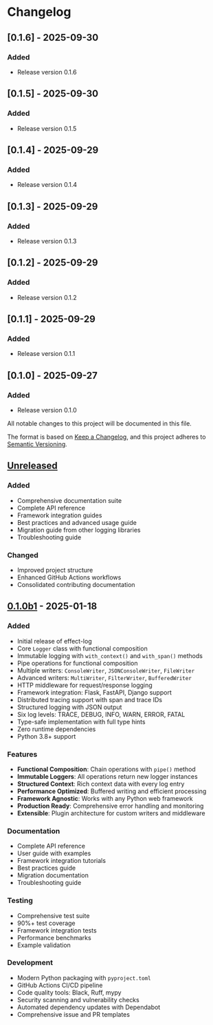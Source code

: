 # Changelog
## [0.1.6] - 2025-09-30

### Added
- Release version 0.1.6

## [0.1.5] - 2025-09-30

### Added
- Release version 0.1.5

## [0.1.4] - 2025-09-29

### Added
- Release version 0.1.4

## [0.1.3] - 2025-09-29

### Added
- Release version 0.1.3

## [0.1.2] - 2025-09-29

### Added
- Release version 0.1.2

## [0.1.1] - 2025-09-29

### Added
- Release version 0.1.1

## [0.1.0] - 2025-09-27

### Added
- Release version 0.1.0


All notable changes to this project will be documented in this file.

The format is based on [Keep a Changelog](https://keepachangelog.com/en/1.0.0/),
and this project adheres to [Semantic Versioning](https://semver.org/spec/v2.0.0.html).

## [Unreleased]

### Added
- Comprehensive documentation suite
- Complete API reference
- Framework integration guides
- Best practices and advanced usage guide
- Migration guide from other logging libraries
- Troubleshooting guide

### Changed
- Improved project structure
- Enhanced GitHub Actions workflows
- Consolidated contributing documentation

## [0.1.0b1] - 2025-01-18

### Added
- Initial release of effect-log
- Core `Logger` class with functional composition
- Immutable logging with `with_context()` and `with_span()` methods
- Pipe operations for functional composition
- Multiple writers: `ConsoleWriter`, `JSONConsoleWriter`, `FileWriter`
- Advanced writers: `MultiWriter`, `FilterWriter`, `BufferedWriter`
- HTTP middleware for request/response logging
- Framework integration: Flask, FastAPI, Django support
- Distributed tracing support with span and trace IDs
- Structured logging with JSON output
- Six log levels: TRACE, DEBUG, INFO, WARN, ERROR, FATAL
- Type-safe implementation with full type hints
- Zero runtime dependencies
- Python 3.8+ support

### Features
- **Functional Composition**: Chain operations with `pipe()` method
- **Immutable Loggers**: All operations return new logger instances
- **Structured Context**: Rich context data with every log entry
- **Performance Optimized**: Buffered writing and efficient processing
- **Framework Agnostic**: Works with any Python web framework
- **Production Ready**: Comprehensive error handling and monitoring
- **Extensible**: Plugin architecture for custom writers and middleware

### Documentation
- Complete API reference
- User guide with examples
- Framework integration tutorials
- Best practices guide
- Migration documentation
- Troubleshooting guide

### Testing
- Comprehensive test suite
- 90%+ test coverage
- Framework integration tests
- Performance benchmarks
- Example validation

### Development
- Modern Python packaging with `pyproject.toml`
- GitHub Actions CI/CD pipeline
- Code quality tools: Black, Ruff, mypy
- Security scanning and vulnerability checks
- Automated dependency updates with Dependabot
- Comprehensive issue and PR templates

[Unreleased]: https://github.com/effect-py/log/compare/v0.1.0b1...HEAD
[0.1.0b1]: https://github.com/effect-py/log/releases/tag/v0.1.0b1